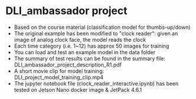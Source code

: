 # DLI_ambassador project
- Based on the course material (classification model for thumbs-up/down)
- The original example has been modified to "clock reader": given an image of analog clock face, the model reads the clock 
- Each time category (i.e. 1~12) has approx 50 images for training
- You can load and test an example model in the data folder
- The summary of test results can be found in the summary file: DLI_ambassador_project_description_R1.pdf
- A short movie clip for model training: DLI_project_model_training_clip.mp4
- The jupyter notebook file (clock_reader_interactive.ipynb) has been tested on Jetson Nano docker image & JetPack 4.6.1
